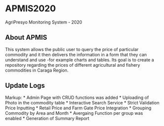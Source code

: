# APMIS2020
AgriPresyo Monitoring System - 2020

## About APMIS

This system allows the public user to query the price of particular commodity
and it then delivers the information in a form that they can understand and use
-for example charts and tables. Its goal is to create a repository regarding the prices of 
different agricultural and fishery commodities in Caraga Region.

## Update Logs

Markup: * Admin Page with CRUD functions was added
        * Uploading of Photo in the commodity table
        * Interactive Search Service
        * Strict Validation Price Inputting
        * Retail Price and Farm Gate Price Integration
        * Grouping Commodity by Area and Month
        * Avergaing Function per group was enabled
        * Generation of Summary Report

  



